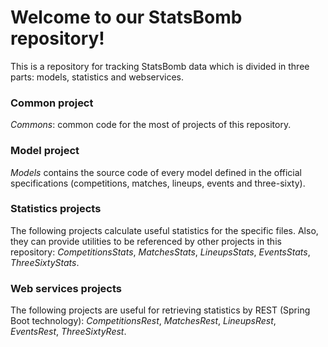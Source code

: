 # Welcome to our StatsBomb repository!

This is a repository for tracking StatsBomb data which is divided in three parts: models, statistics and webservices. 

### Common project

*Commons*: common code for the most of projects of this repository.

### Model project

*Models* contains the source code of every model defined in the official specifications (competitions, matches, lineups, events and three-sixty).

### Statistics projects

The following projects calculate useful statistics for the specific files. Also, they can provide utilities to be referenced by other projects in this repository: *CompetitionsStats*, *MatchesStats*, *LineupsStats*, *EventsStats*, *ThreeSixtyStats*.

### Web services projects

The following projects are useful for retrieving statistics by REST (Spring Boot technology): *CompetitionsRest*, *MatchesRest*, *LineupsRest*, *EventsRest*, *ThreeSixtyRest*.
